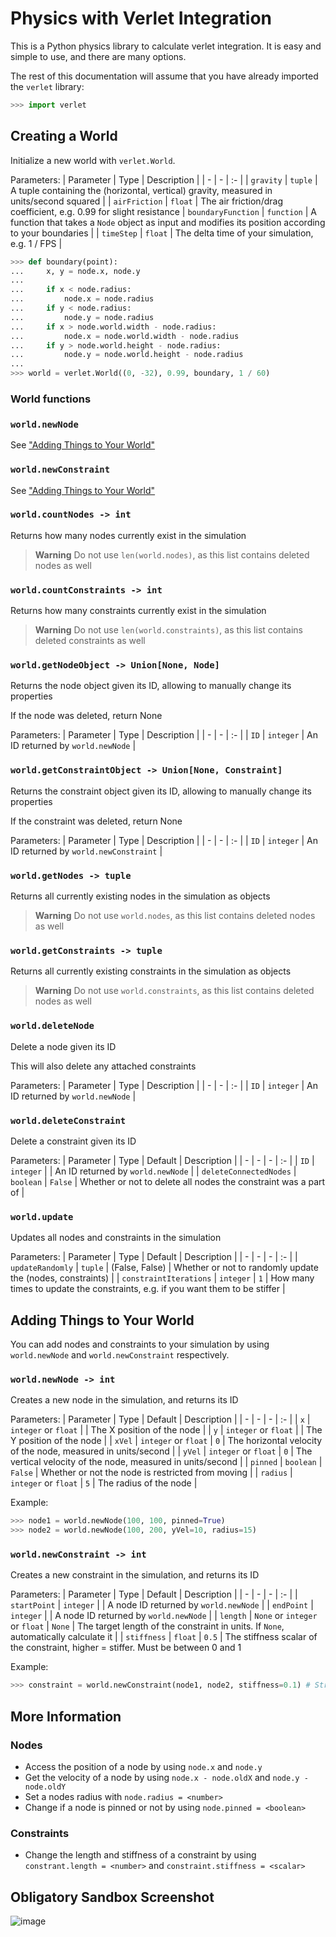 # Physics with Verlet Integration
This is a Python physics library to calculate verlet integration. It is easy and simple to use, and there are many options.

The rest of this documentation will assume that you have already imported the `verlet` library:
``` python
>>> import verlet
```

## Creating a World
Initialize a new world with `verlet.World`.

Parameters:
| Parameter | Type | Description |
| - | - | :- |
| `gravity` | `tuple` | A tuple containing the (horizontal, vertical) gravity, measured in units/second squared |
| `airFriction` | `float` | The air friction/drag coefficient, e.g. 0.99 for slight resistance
| `boundaryFunction` | `function` | A function that takes a `Node` object as input and modifies its position according to your boundaries |
| `timeStep` | `float` | The delta time of your simulation, e.g. 1 / FPS |

``` python
>>> def boundary(point):
...     x, y = node.x, node.y
...
...     if x < node.radius:
...         node.x = node.radius
...     if y < node.radius:
...         node.y = node.radius
...     if x > node.world.width - node.radius:
...         node.x = node.world.width - node.radius
...     if y > node.world.height - node.radius:
...         node.y = node.world.height - node.radius
...
>>> world = verlet.World((0, -32), 0.99, boundary, 1 / 60)
```

### World functions
### `world.newNode`

See ["Adding Things to Your World"](#adding-things-to-your-world)

### `world.newConstraint`

See ["Adding Things to Your World"](#adding-things-to-your-world)

### `world.countNodes -> int`

Returns how many nodes currently exist in the simulation
> **Warning**
> Do not use `len(world.nodes)`, as this list contains deleted nodes as well

### `world.countConstraints -> int`

Returns how many constraints currently exist in the simulation
> **Warning**
> Do not use `len(world.constraints)`, as this list contains deleted constraints as well

### `world.getNodeObject -> Union[None, Node]`

Returns the node object given its ID, allowing to manually change its properties

If the node was deleted, return None

Parameters:
| Parameter | Type | Description |
| - | - | :- |
| `ID` | `integer` | An ID returned by `world.newNode` |

### `world.getConstraintObject -> Union[None, Constraint]`

Returns the constraint object given its ID, allowing to manually change its properties

If the constraint was deleted, return None

Parameters:
| Parameter | Type | Description |
| - | - | :- |
| `ID` | `integer` | An ID returned by `world.newConstraint` |

### `world.getNodes -> tuple`

Returns all currently existing nodes in the simulation as objects
> **Warning**
> Do not use `world.nodes`, as this list contains deleted nodes as well

### `world.getConstraints -> tuple`

Returns all currently existing constraints in the simulation as objects
> **Warning**
> Do not use `world.constraints`, as this list contains deleted nodes as well

### `world.deleteNode`

Delete a node given its ID

This will also delete any attached constraints

Parameters:
| Parameter | Type | Description |
| - | - | :- |
| `ID` | `integer` | An ID returned by `world.newNode` |

### `world.deleteConstraint`

Delete a constraint given its ID

Parameters:
| Parameter | Type | Default | Description |
| - | - | - | :- |
| `ID` | `integer` | | An ID returned by `world.newNode` |
| `deleteConnectedNodes` | `boolean` | `False` | Whether or not to delete all nodes the constraint was a part of |

### `world.update`

Updates all nodes and constraints in the simulation

Parameters:
| Parameter | Type | Default | Description |
| - | - | - | :- |
| `updateRandomly` | `tuple` | (False, False) | Whether or not to randomly update the (nodes, constraints) |
| `constraintIterations` | `integer` | `1` | How many times to update the constraints, e.g. if you want them to be stiffer |

## Adding Things to Your World

You can add nodes and constraints to your simulation by using `world.newNode` and `world.newConstraint` respectively.

### `world.newNode -> int`

Creates a new node in the simulation, and returns its ID

Parameters:
| Parameter | Type | Default | Description |
| - | - | - | :- |
| `x` | `integer` or `float` | | The X position of the node |
| `y` | `integer` or `float` | | The Y position of the node |
| `xVel` | `integer` or `float` | `0` | The horizontal velocity of the node, measured in units/second |
| `yVel` | `integer` or `float` | `0` | The vertical velocity of the node, measured in units/second |
| `pinned` | `boolean` | `False` | Whether or not the node is restricted from moving |
| `radius` | `integer` or `float` | `5` | The radius of the node |

Example:

``` python
>>> node1 = world.newNode(100, 100, pinned=True)
>>> node2 = world.newNode(100, 200, yVel=10, radius=15)
```

### `world.newConstraint -> int`

Creates a new constraint in the simulation, and returns its ID

Parameters:
| Parameter | Type | Default | Description |
| - | - | - | :- |
| `startPoint` | `integer` | | A node ID returned by `world.newNode` |
| `endPoint` | `integer` | |  A node ID returned by `world.newNode` |
| `length` | `None` or `integer` or `float` | `None` | The target length of the constraint in units. If `None`, automatically calculate it |
| `stiffness` | `float` | `0.5` | The stiffness scalar of the constraint, higher = stiffer. Must be between 0 and 1

Example:

``` python
>>> constraint = world.newConstraint(node1, node2, stiffness=0.1) # Stretchy loose constraint
```

## More Information
### Nodes
 - Access the position of a node by using `node.x` and `node.y`
 - Get the velocity of a node by using `node.x - node.oldX` and `node.y - node.oldY`
 - Set a nodes radius with `node.radius = <number>`
 - Change if a node is pinned or not by using `node.pinned = <boolean>`
 
### Constraints
 - Change the length and stiffness of a constraint by using `constrant.length = <number>` and `constraint.stiffness = <scalar>`
 
## Obligatory Sandbox Screenshot
![image](https://user-images.githubusercontent.com/90872694/202856999-ee30fb41-cab8-4c7e-8cb4-8dc1348257bd.png)
